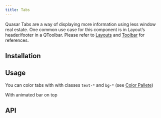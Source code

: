 ```yaml
---
title: Tabs
---
```

Quasar Tabs are a way of displaying more information using less window real estate.
One common use case for this component is in Layout’s header/footer in a QToolbar. Please refer to [Layouts](/layout/layout) and [Toolbar](/vue-components/toolbar) for references.

## Installation

<doc-installation :components="['QTabs','QTab','QTabPane','QRouteTab']" />

## Usage

<doc-example title="Standard" file="QTabs/Standard" />

<doc-example title="Types" file="QTabs/Types" />

You can color tabs with with classes `text-*` and `bg-*` (see [Color Pallete](/style/color-pallete))

<doc-example title="Colors" file="QTabs/Colors" />

<doc-example title="Glossy" file="QTabs/Glossy" />

With animated bar on top

<doc-example title="Bar on Top" file="QTabs/TopBar" />

<doc-example title="With Alerts and Counts" file="QTabs/AlertsAndCounts" />

<doc-example title="Alignments" file="QTabs/Alignments" />

<doc-example title="Default Tab" file="QTabs/DefaultTab" />

<doc-example title="Usage with V-model" file="QTabs/VModel" />

<doc-example title="Tab Panels" file="QTabs/Panels" />

<doc-example title="Panels Above Tabs" file="QTabs/PanelsAbove" />

<doc-example title="Panels With Keep Alive" file="QTabs/PanelsKeepAlive" />

## API

<doc-api file="QTabs" />

<doc-api file="QTab" />

<doc-api file="QRouteTab" />

<doc-api file="QTabPanels" />

<doc-api file="QTabPanel" />
